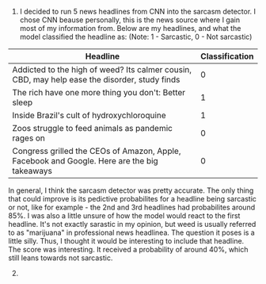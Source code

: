 1. I decided to run 5 news headlines from CNN into the sarcasm detector. I chose CNN beause personally, this is the news source where I gain most of my information from. Below are my headlines, and what the model classified the headline as: (Note: 1 - Sarcastic, 0 - Not sarcastic)

| Headline  | Classification  |
| ------------- | ------------- |
| Addicted to the high of weed? Its calmer cousin, CBD, may help ease the disorder, study finds  | 0  |
| The rich have one more thing you don't: Better sleep | 1  |
| Inside Brazil's cult of hydroxychloroquine | 1 |
| Zoos struggle to feed animals as pandemic rages on | 0 |
| Congress grilled the CEOs of Amazon, Apple, Facebook and Google. Here are the big takeaways | 0 |

In general, I think the sarcasm detector was pretty accurate. The only thing that could improve is its pedictive probabilites for a headline being sarcastic or not, like for example - the 2nd and 3rd headlines had probabilites around 85%. I was also a little unsure of how the model would react to the first headline. It's not exactly sarastic in my opinion, but weed is usually referred to as "marijuana" in professional news headlinea. The question it poses is a little silly. Thus, I thought it would be interesting to include that headline. The score was interesting. It received a probability of around 40%, which still leans towards not sarcastic.

2. 


